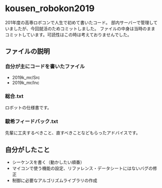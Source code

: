 # kousen_robokon2019
201年度の高専ロボコンで人生で初めて書いたコード。
部内サーバーで管理していましたが、今回就活のためコミットしました。 
ファイルの中身は当時のままコミットしています。可読性はこの時は考えておりませんでした。
## ファイルの説明
### 自分が主にコードを書いたファイル
- 2019k_mr/Src
- 2019k_mr/Inc
### 総合.txt
ロボットの仕様書です。
### 駿希フィードバック.txt
先輩に工夫するべきこと、直すべきことなどもらったアドバイスです。

## 自分がしたこと
- シーケンスを書く（動かしたい順番）
- マイコンで使う機能の設定、リファレンス・データシートにはないバグの修正
- 制御に必要なアルゴリズムライブラリの作成

